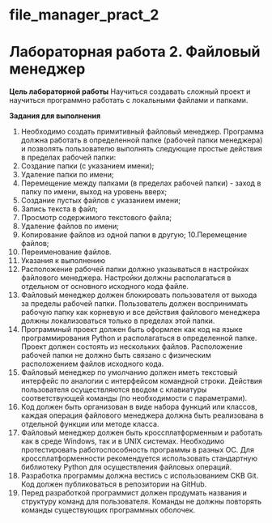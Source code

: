 # file_manager_pract_2
# Лабораторная работа 2. Файловый менеджер

**Цель лабораторной работы**
Научиться создавать сложный проект и научиться программно работать с локальными файлами и папками.

**Задания для выполнения**
1. Необходимо создать примитивный файловый менеджер. Программа должна работать в определенной папке (рабочей папки менеджера) и позволять пользователю выполнять следующие простые действия в пределах рабочей папки:
2. Создание папки (с указанием имени);
3. Удаление папки по имени;
4. Перемещение между папками (в пределах рабочей папки) - заход в папку по имени, выход на уровень вверх;
5. Создание пустых файлов с указанием имени;
6. Запись текста в файл;
7. Просмотр содержимого текстового файла;
8. Удаление файлов по имени;
9. Копирование файлов из одной папки в другую;
10.Перемещение файлов;
11. Переименование файлов.
12. Указания к выполнению
13. Расположение рабочей папки должно указываться в настройках файлового менеджера. Настройки должны располагаться в отдельном от основного исходного кода файле.
14. Файловый менеджер должен блокировать пользователя от выхода за пределы рабочей папки. Пользователь должен воспринимать рабочую папку как корневую и все действия файлового менеджера должны локализоваться только в пределах этой папки.
15. Программный проект должен быть оформлен как код на языке программирования Python и располагаться в определенной папке. Проект должен состоять из нескольких файлов. Расположение рабочей папки не должно быть связано с физическим расположением файлов исходного кода. 
16. Файловый менеджер по умолчанию должен иметь текстовый интерфейс по аналогии с интерфейсом командной строки. Действия пользователя осуществляются вводом с клавиатуры соответствующей команды (по необходимости с параметрами).
17. Код должен быть организован в виде набора функций или классов, каждая операция файлового менеджера должна быть реализована в отдельной функции или методе класса.
18. Файловый менеджер должен быть кроссплатформенным и работать как в среде Windows, так и в UNIX системах. Необходимо протестировать работоспособность программы в разных ОС. Для кроссплатформенности рекомендуется использовать стандартную библиотеку Python для осуществления файловых операций.
19. Разработка программы должна вестись с использованием СКВ Git. Код должен публиковаться в репозитории на GitHub.
20. Перед разработкой программист должен продумать названия и структуру команд для пользователя. Команды не должны повторять команды существующих программных оболочек.

